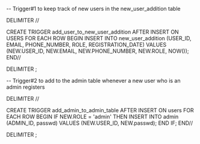 -- Trigger#1 to keep track of new users in the new_user_addition table

DELIMITER //

CREATE TRIGGER add_user_to_new_user_addition
AFTER INSERT ON USERS
FOR EACH ROW
BEGIN
    INSERT INTO new_user_addition (USER_ID, EMAIL, PHONE_NUMBER, ROLE, REGISTRATION_DATE)
    VALUES (NEW.USER_ID, NEW.EMAIL, NEW.PHONE_NUMBER, NEW.ROLE, NOW());
END//

DELIMITER ;


-- Trigger#2 to add to the admin table whenever a new user who is an admin registers

DELIMITER //

CREATE TRIGGER add_admin_to_admin_table
AFTER INSERT ON users
FOR EACH ROW
BEGIN
    IF NEW.ROLE = 'admin' THEN
        INSERT INTO admin (ADMIN_ID, passwd) VALUES (NEW.USER_ID, NEW.passwd);
    END IF;
END//

DELIMITER ;
